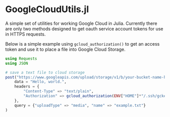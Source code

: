 GoogleCloudUtils.jl
===================

A simple set of utilities for working Google Cloud in Julia. Currently there are only two methods designed to get oauth service account tokens for use in HTTPS requests.

Below is a simple example using `gcloud_authorization()` to get an access token and use it to place a file into Google Cloud Storage.

```julia
using Requests
using JSON

# save a text file to cloud storage
post("https://www.googleapis.com/upload/storage/v1/b/your-bucket-name-here/o",
    data = "Hello, world.",
    headers = {
		"Content-Type" => "text/plain",
		"Authorization" => gcloud_authorization(ENV["HOME"]*"/.ssh/gckey.json")
	},
    query = {"uploadType" => "media", "name" => "example.txt"}
)
```
